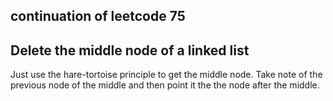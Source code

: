 ## continuation of leetcode 75
## Delete the middle node of a linked list
Just use the hare-tortoise principle to get the middle node. 
Take note of the previous node of the middle and then point it the the node after the middle.